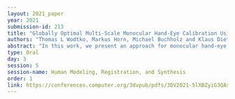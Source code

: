 ```yaml
---
layout: 2021_paper
year: 2021
submission-id: 213
title: "Globally Optimal Multi-Scale Monocular Hand-Eye Calibration Using Dual Quaternions"
authors: "Thomas L Wodtko, Markus Horn, Michael Buchholz and Klaus Dietmayer"
abstract: "In this work, we present an approach for monocular hand-eye calibration from per-sensor ego-motion based on dual quaternions. Due to non-metrically scaled translations of monocular odometry, a scaling factor has to be estimated in addition to the rotation and translation calibration. For this, we derive a quadratically constrained quadratic program which allows a combined estimation of all extrinsic calibration parameters. Using dual quaternions leads to low run-times due to their compact representation. Our problem formulation further allows to estimate multiple scalings simultaneously for different sequences of the same sensor setup. Based on our problem formulation, we derive both, a fast local and a globally optimal solving approach. Finally, our algorithms are evaluated and compared to state-of-the-art approaches on simulated and real-world data, e.g., the EuRoC MAV dataset."
type: Oral
day: 3
session: 5
session-name: Human Modeling, Registration, and Synthesis
order: 1
link: https://conferences.computer.org/3dvpub/pdfs/3DV2021-5lXBZyiG3QAsRBKXHIjqU8/268800a249/268800a249.pdf
---
```

